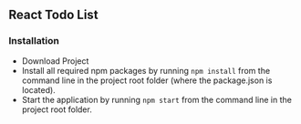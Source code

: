 ## React Todo List ##

### Installation ###

* Download Project 
* Install all required npm packages by running `npm install` from the command line in the project root folder (where the package.json is located).
* Start the application by running `npm start` from the command line in the project root folder.